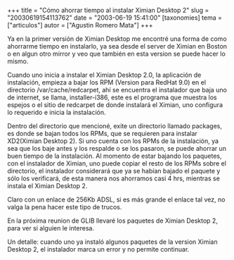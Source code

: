 +++
title = "Cómo ahorrar tiempo al instalar Ximian Desktop 2"
slug = "20030619154113762"
date = "2003-06-19 15:41:00"
[taxonomies]
tema = ["articulos"]
autor = ["Agustin Romero Mata"]
+++

Ya en la primer versión de Ximian Desktop me encontré una forma de como
ahorrarme tiempo en instalarlo, ya sea desde el server de Ximian en
Boston o en algun otro mirror y veo que también en esta version se puede
hacer lo mismo.

<!-- more -->
Cuando uno inicia a instalar el Ximian Desktop 2.0, la aplicación de
instalación, empieza a bajar los RPM (Version para RedHat 9.0) en el
directorio /var/cache/redcarpet, ahí se encuentra el instalador que baja
uno de internet, se llama, installer-i386, este es el programa que
muestra los espejos o el sitio de redcarpet de donde instalará el
Ximian, uno configura lo requerido e inicia la instalación.

Dentro del directorio que mencioné, exite un directorio llamado
packages, es donde se bajan todos los RPMs, que se requieren para
instalar XD2(Ximian Desktop 2). Si uno cuenta con los RPMs de la
instalación, ya sea que los baje antes y los respalde o se los pasaron,
se puede ahorrar un buen tiempo de la instalación. Al momento de estar
bajando los paquetes, con el instalador de Ximian, uno puede copiar el
resto de los RPMs sobre el directorio, el instalador considerará que ya
se habían bajado el paquete y sólo los verificará, de esta manera nos
ahorramos casi 4 hrs, mientras se instala el Ximian Desktop 2.

Claro con un enlace de 256Kb ADSL, si es más grande el enlace tal vez,
no valga la pena hacer este tipo de trucos.

En la próxima reunion de GLIB llevaré los paquetes de Ximian Desktop 2,
para ver si alguien le interesa.

Un detalle: cuando uno ya instaló algunos paquetes de la version Ximian
Desktop 2, el instalador marca un error y no permite continuar.

